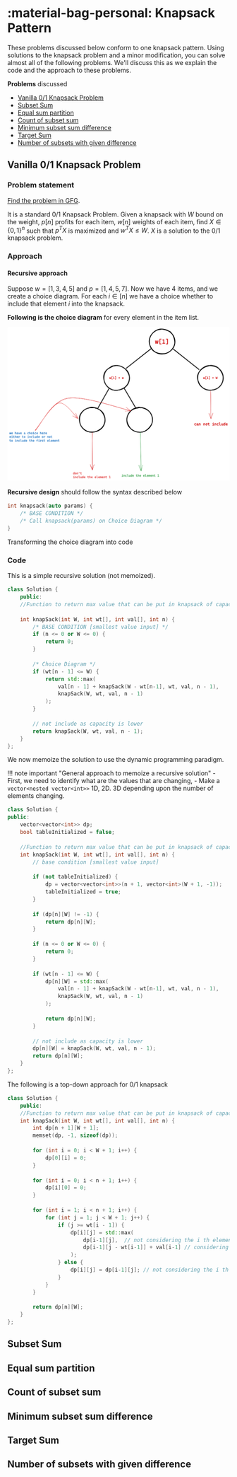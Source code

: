 # :material-bag-personal: Knapsack Pattern

These problems discussed below conform to one knapsack pattern. Using solutions to the knapsack problem and a minor modification, you can solve almost all of the following problems. We'll discuss this as we explain the code and the approach to these problems.

**Problems** discussed

- [Vanilla $0/1$ Knapsack Problem](#vanilla-01-knapsack-problem)
- [Subset Sum](#subset-sum)
- [Equal sum partition](#equal-sum-partition)
- [Count of subset sum](#count-of-subset-sum)
- [Minimum subset sum difference](#minimum-subset-sum-difference)
- [Target Sum](#target-sum)
- [Number of subsets with given difference](#number-of-subsets-with-given-difference)


## Vanilla $0/1$ Knapsack Problem
### Problem statement
[Find the problem in GFG](https://practice.geeksforgeeks.org/problems/0-1-knapsack-problem0945/1).

It is a standard $0/1$ Knapsack Problem. Given a knapsack with $W$ bound on the weight, $p[n]$ profits for each item, $w[n]$ weights of each item, find $X \in \{0,1\}^n$ such that $p^TX$ is maximized and $w^T X \leq W$. $X$ is a solution to the $0/1$ knapsack problem.

### Approach
#### Recursive approach
Suppose $w= [1,3,4,5]$ and $p = [1,4,5,7]$. Now we have $4$ items, and we create a choice diagram. For each $i \in [n]$ we have a choice whether to include that element $i$ into the knapsack.

**Following is the choice diagram** for every element in the item list.

![choicediagram](./../images/choicediagram.png)

**Recursive design** should follow the syntax described below
```cpp
int knapsack(auto params) {
    /* BASE CONDITION */
    /* Call knapsack(params) on Choice Diagram */
}
```

Transforming the choice diagram into code

### Code
This is a simple recursive solution (not memoized).

```cpp
class Solution {
    public:
    //Function to return max value that can be put in knapsack of capacity W.

    int knapSack(int W, int wt[], int val[], int n) {
        /* BASE CONDITION [smallest value input] */
        if (n <= 0 or W <= 0) {
            return 0;
        }
        
        /* Choice Diagram */
        if (wt[n - 1] <= W) {
            return std::max(
                val[n - 1] + knapSack(W - wt[n-1], wt, val, n - 1),
                knapSack(W, wt, val, n - 1)
            );
        }
        
        // not include as capacity is lower
        return knapSack(W, wt, val, n - 1);
    }
};
```

We now memoize the solution to use the dynamic programming paradigm.

!!! note important "General approach to memoize a recursive solution" 
    - First, we need to identify what are the values that are changing,
    - Make a `vector<nested vector<int>>` 1D, 2D. 3D depending upon the number of elements changing.

```cpp
class Solution {
public:
    vector<vector<int>> dp;
    bool tableInitialized = false;
    
    //Function to return max value that can be put in knapsack of capacity W.
    int knapSack(int W, int wt[], int val[], int n) {
        // base condition [smallest value input]
        
        if (not tableInitialized) {
            dp = vector<vector<int>>(n + 1, vector<int>(W + 1, -1));
            tableInitialized = true;
        }
        
        if (dp[n][W] != -1) {
            return dp[n][W];
        }
        
        if (n <= 0 or W <= 0) {
            return 0;
        }

        if (wt[n - 1] <= W) {
            dp[n][W] = std::max(
                val[n - 1] + knapSack(W - wt[n-1], wt, val, n - 1),
                knapSack(W, wt, val, n - 1)
            );
            
            return dp[n][W];
        }
        
        // not include as capacity is lower
        dp[n][W] = knapSack(W, wt, val, n - 1);
        return dp[n][W];
    }
};
```


The following is a top-down approach for $0/1$ knapsack
```cpp
class Solution {
    public:
    //Function to return max value that can be put in knapsack of capacity W.
    int knapSack(int W, int wt[], int val[], int n) {
        int dp[n + 1][W + 1];
        memset(dp, -1, sizeof(dp));
        
        for (int i = 0; i < W + 1; i++) {
            dp[0][i] = 0;
        }
        
        for (int i = 0; i < n + 1; i++) {
            dp[i][0] = 0;
        }
        
        for (int i = 1; i < n + 1; i++) {
            for (int j = 1; j < W + 1; j++) {
                if (j >= wt[i - 1]) {
                    dp[i][j] = std::max(
                        dp[i-1][j],  // not considering the i th element
                        dp[i-1][j - wt[i-1]] + val[i-1] // considering the i th element
                    );
                } else {
                    dp[i][j] = dp[i-1][j]; // not considering the i th element
                }
            }
        }
        
        return dp[n][W];
    }
};
```

## Subset Sum
## Equal sum partition
## Count of subset sum
## Minimum subset sum difference
## Target Sum
## Number of subsets with given difference